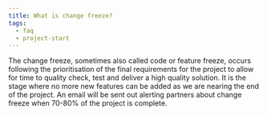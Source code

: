 ```yaml
---
title: What is change freeze?
tags:
  - faq
  - project-start
---
```


The change freeze, sometimes also called code or feature freeze, occurs following the prioritisation of the final requirements for the project to allow for time to quality check, test and deliver a high quality solution. It is the stage where no more new features can be added as we are nearing the end of the project. An email will be sent out alerting partners about change freeze when 70-80% of the project is complete.
